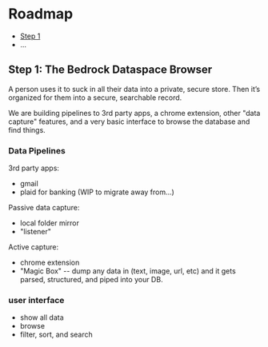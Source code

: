 # Roadmap

- [Step 1](#step-1-the-bedrock-dataspace-browser)
- ...

## Step 1: The Bedrock Dataspace Browser

A person uses it to suck in all their data into a private, secure store. Then it’s organized for them into a secure, searchable record.

We are building pipelines to 3rd party apps, a chrome extension, other "data capture" features, and a very basic interface to browse the database and find things.

### Data Pipelines

3rd party apps:

- gmail
- plaid for banking (WIP to migrate away from...)

Passive data capture:

- local folder mirror
- "listener"

Active capture:

- chrome extension
- "Magic Box" -- dump any data in (text, image, url, etc) and it gets parsed, structured, and piped into your DB.

### user interface

- show all data
- browse
- filter, sort, and search
